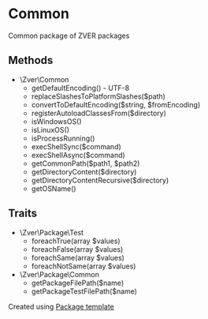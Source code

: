# Common 

Common package of ZVER packages

## Methods

*  \Zver\Common
    * getDefaultEncoding() - UTF-8
    * replaceSlashesToPlatformSlashes($path)
    * convertToDefaultEncoding($string, $fromEncoding)
    * registerAutoloadClassesFrom($directory)
    * isWindowsOS()
    * isLinuxOS()
    * isProcessRunning()
    * execShellSync($command)
    * execShellAsync($command)
    * getCommonPath($path1, $path2)
    * getDirectoryContent($directory)
    * getDirectoryContentRecursive($directory)
    * getOSName()


## Traits

*  \Zver\Package\Test
    * foreachTrue(array $values)
    * foreachFalse(array $values)
    * foreachSame(array $values)
    * foreachNotSame(array $values)
*  \Zver\Package\Common
    * getPackageFilePath($name)
    * getPackageTestFilePath($name)
    

Created using [Package template](https://github.com/s4urp8n/package-template)
